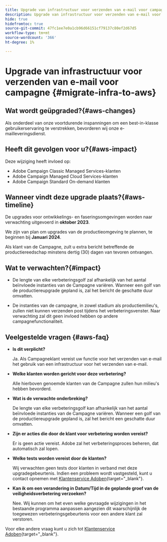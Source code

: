 ```yaml
---
title: Upgrade van infrastructuur voor verzenden van e-mail voor campagne
description: Upgrade van infrastructuur voor verzenden van e-mail voor campagne
hide: true
hidefromtoc: true
source-git-commit: 47fc1ee7e0a1cb96d66151cf79137c80ef2d67d5
workflow-type: tm+mt
source-wordcount: '366'
ht-degree: 1%

---
```



# Upgrade van infrastructuur voor verzenden van e-mail voor campagne {#migrate-infra-to-aws}

## Wat wordt geüpgraded?{#aws-changes}

Als onderdeel van onze voortdurende inspanningen om een best-in-klasse gebruikerservaring te verstrekken, bevorderen wij onze e-mailleveringsdienst.

## Heeft dit gevolgen voor u?{#aws-impact}

Deze wijziging heeft invloed op:

* Adobe Campaign Classic Managed Services-klanten
* Adobe Campaign Managed Cloud Services-klanten
* Adobe Campaign Standard On-demand klanten

## Wanneer vindt deze upgrade plaats?{#aws-timeline}

De upgrades voor ontwikkelings- en faseringsomgevingen worden naar verwachting uitgevoerd in **oktober 2023**.

We zijn van plan om upgrades van de productieomgeving te plannen, te beginnen bij **Januari 2024**.

Als klant van de Campagne, zult u extra bericht betreffende de productiereedschap minstens dertig (30) dagen van tevoren ontvangen.

## Wat te verwachten?{#impact}

* De lengte van elke verbeteringsgolf zal afhankelijk van het aantal beïnvloede instanties van de Campagne variëren. Wanneer een golf van de productiereupgrade gepland is, zal het bericht de geschatte duur omvatten.

* De instanties van de campagne, in zowel stadium als productiemilieu&#39;s, zullen niet kunnen verzenden post tijdens het verbeteringsvenster. Naar verwachting zal dit geen invloed hebben op andere campagnefunctionaliteit.

## Veelgestelde vragen {#aws-faq}

* **Is dit verplicht?**

  Ja. Als Campagneklant vereist uw functie voor het verzenden van e-mail het gebruik van een infrastructuur voor het verzenden van e-mail.

* **Welke klanten worden gericht voor deze verbetering?**

  Alle hierboven genoemde klanten van de Campagne zullen hun milieu&#39;s hebben bevorderd.

* **Wat is de verwachte onderbreking?**

  De lengte van elke verbeteringsgolf kan afhankelijk van het aantal beïnvloede instanties van de Campagne variëren. Wanneer een golf van de productiereupgrade gepland is, zal het bericht een geschatte duur omvatten.

* **Zijn er acties die door de klant voor verbetering worden vereist?**

  Er is geen actie vereist. Adobe zal het verbeteringsproces beheren, dat automatisch zal lopen.

* **Welke tests worden vereist door de klanten?**

  Wij verwachten geen tests door klanten in verband met deze upgradegebeurtenis. Indien een probleem wordt vastgesteld, kunt u contact opnemen met [Klantenservice Adoben](https://experienceleague.adobe.com/?support-solution=Campaign#support){target="_blank"}.


* **Kan ik om een verandering in Datum/Tijd in de geplande groef van de veiligheidsverbetering verzoeken?**

  Nee. Wij kunnen om het even welke gevraagde wijzigingen in het bestaande programma aanpassen aangezien dit waarschijnlijk de toegewezen verbeteringsgebeurtenis voor een andere klant zal verstoren.

Voor elke andere vraag kunt u zich tot [Klantenservice Adoben](https://experienceleague.adobe.com/?support-solution=Campaign#support){target="_blank"}.
